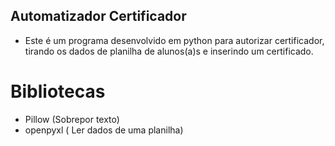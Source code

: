 ## Automatizador Certificador 

- Este é um programa desenvolvido em python para autorizar certificador, tirando os dados de planilha de alunos(a)s e inserindo um certificado.

# Bibliotecas  
- Pillow (Sobrepor texto)
- openpyxl ( Ler dados de uma planilha)

